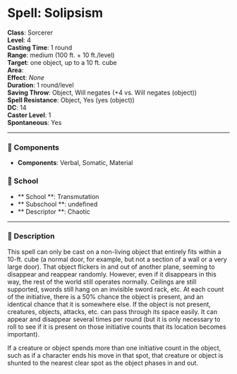 
# Spell: Solipsism
**Class**: Sorcerer  
**Level**: 4  
**Casting Time**: 1 round  
**Range**: medium (100 ft. + 10 ft./level)  
**Target**: one object, up to a 10 ft. cube  
**Area**:   
**Effect**: _None_  
**Duration**: 1 round/level  
**Saving Throw**: Object, Will negates (+4 vs. Will negates (object))  
**Spell Resistance**: Object, Yes (yes (object))  
**DC**: 14  
**Caster Level**: 1  
**Spontaneous**: Yes

---

### 🔮 Components
- **Components**: Verbal, Somatic, Material

### 🏫 School
- ** School **: Transmutation
- ** Subschool **: undefined
- ** Descriptor **: Chaotic
---

### 📜 Description
This spell can only be cast on a non-living object that entirely fits within a 10-ft. cube (a normal door, for example, but not a section of a wall or a very large door). That object flickers in and out of another plane, seeming to disappear and reappear randomly. However, even if it disappears in this way, the rest of the world still operates normally. Ceilings are still supported, swords still hang on an invisible sword rack, etc. At each count of the initiative, there is a 50% chance the object is present, and an identical chance that it is somewhere else. If the object is not present, creatures, objects, attacks, etc. can pass through its space easily. It can appear and disappear several times per round (but it is only necessary to roll to see if it is present on those initiative counts that its location becomes important). 

If a creature or object spends more than one initiative count in the object, such as if a character ends his move in that spot, that creature or object is shunted to the nearest clear spot as the object phases in and out.
